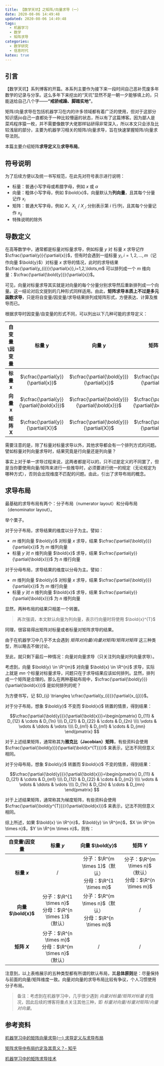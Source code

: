 ```yaml
---
title: 【数学天坑】之矩阵/向量求导（一）
date: 2020-08-06 14:49:48
updated: 2020-08-06 14:49:48
tags:
  - 机器学习
  - 数学
  - 矩阵求导
categories:
  - 数学研究
  - 信息时代
katex: true
---
```


## 引言

【数学天坑】系列博客的开篇。本系列主要作为接下来一段时间自己恶补荒废多年数学的记录与分享。这么多年下来挖出的“天坑”显然不是一朝一夕能够填上的，只能送给自己八个字——**“戒骄戒躁、脚踏实地”**。

矩阵/向量求导在包括机器学习在内的许多领域都有着广泛的使用，但对于这部分知识感jio自己一直都处于一种比较懵逼的状态，所以有了这篇博客。因为鄙人是菜鸡程序猿一枚，并不需要像数学大佬那样钻研得非常深入，所以本文只会涉及比较浅层的部分，主要为机器学习相关的矩阵/向量求导，旨在快速掌握矩阵/向量求导法则。

本篇主要介绍矩阵**求导定义**及**求导布局**。

<!-- more -->

## 符号说明

为了后续方便以及统一书写规范，在此先对符号表示进行说明：

- 标量：普通小写字母或希腊字母，例如 $x$ 或 $\alpha$
- 向量：粗体小写字母，例如 $\bold{x}$，向量默认为**列向量**，且其每个分量记作 $x_{i}$
- 矩阵：普通大写字母，例如 $X$，$X_{i,}$ / $X_{,i}$ 分别表示第 $i$ 行/列，且其每个分量记作 $x_{ij}$
- 特殊说明的除外

## 导数定义

在高等数学中，通常都是标量对标量求导，例如标量 $y$ 对 标量 $x$ 求导记作 $\cfrac{\partial{y}}{\partial{x}}$，但有时会遇到一组标量 $y_{i}, i=1,2,\ldots,m$（记作向量 $\bold{y}$）对标量 $x$ 求导的情况，此时的求导结果 $\cfrac{\partial{y_{i}}}{\partial{x}},i=1,2,\ldots,m$ 可以排列成一个 $m$ 维向量：$\cfrac{\partial{\bold{y}}}{\partial{x}}$。

可见，向量对标量求导其实就是对向量的每个分量分别求导然后重新排列成一个向量。这一结论对后文提到的几种形式同样适用。由此，**矩阵求导本质上不过是多元函数求导**，只是将自变量/因变量/求导结果排列成矩阵形式，方便表达、计算及推导而已。

根据求导时因变量/自变量的形式不同，可以列出以下几种可能的求导定义：

| 自变量\因变量 |                  标量 y​                  |                     向量 y                      |                  矩阵 Y​                  |
| :-----------: | :--------------------------------------: | :---------------------------------------------: | :--------------------------------------: |
|  **标量 x​**   |    $\cfrac{\partial{y}}{\partial{x}}$     |    $\cfrac{\partial{\bold{y}}}{\partial{x}}$     |    $\cfrac{\partial{Y}}{\partial{x}}$     |
|  **向量 x**   | $\cfrac{\partial{y}}{\partial{\bold{x}}}$ | $\cfrac{\partial{\bold{y}}}{\partial{\bold{x}}}$ | $\cfrac{\partial{Y}}{\partial{\bold{x}}}$ |
|  **矩阵 X​**   |    $\cfrac{\partial{y}}{\partial{X}}$     |    $\cfrac{\partial{\bold{y}}}{\partial{X}}$     |    $\cfrac{\partial{Y}}{\partial{X}}$     |

需要注意的是，除了标量对标量求导以外，其他求导都会有一个排列方式的问题。譬如标量对列向量求导时，结果究竟是行向量还是列向量？

事实上对于单一求导过程来说，这两者都是可以的，只不过是定义的不同罢了，但是当你要使用向量/矩阵来进行一些推导时，必须要进行统一的规定（无论规定为哪种方式），否则会出现维度不匹配的问题。由此，引出了求导布局的概念。

## 求导布局

最基础的求导布局有两个：分子布局（numerator layout）和分母布局（denominator layout）。

举个栗子。

对于分子布局，求导结果的维度以分子为主。譬如：

- $m$ 维列向量 $\bold{y}$ 对标量 $x$ 求导，结果 $\cfrac{\partial{\bold{y}}}{\partial{x}}$ 为 $m$ 维列向量
- 标量 $y$ 对 $n$ 维列向量 $\bold{x}$ 求导，结果 $\cfrac{\partial{y}}{\partial{\bold{x}}}$ 为 $n$ 维行向量

对于分母布局，求导结果的维度以分母为主。譬如：

- $m$ 维列向量 $\bold{y}$ 对标量 $x$ 求导，结果 $\cfrac{\partial{\bold{y}}}{\partial{x}}$ 为 $m$ 维行向量
- 标量 $y$ 对 $n$ 维列向量 $\bold{x}$ 求导，结果 $\cfrac{\partial{y}}{\partial{\bold{x}}}$ 为 $n$ 维列向量

显然，两种布局的结果只相差一个转置。

> 再次强调，本文默认向量为列向量，表示行向量时将使用 $\bold{x}^{T}$

同理，很容易得出矩阵对标量或者标量对矩阵求导的结果。

由于在机器学习中几乎不太会遇到 *矩阵对向量/向量对矩阵/矩阵对矩阵* 这三种类型，所以略去不做讨论。

至此，就只剩下最后一种情况：向量对向量求导（只关注列向量对列向量求导）。

考虑到，向量 $\bold{y} \in \R^{m}$ 对向量 $\bold{x} \in \R^{n}$ 求导，实际上就是 $mn$ 个标量对标量求导，问题只在于求导结果应该如何排列。显然，排列成一个矩阵是合理的。那么在两种基础布局中，$\cfrac{\partial{\bold{y}}}{\partial{\bold{x}}}$ 是如何排列的呢？

为方便书写，记 $D_{ij} \triangleq \cfrac{\partial{y_{i}}}{\partial{x_{j}}}$。

对于分子布局，想象 $\bold{y}$ 不变而 $\bold{x}$ 转置的情景，得到结果：

$$\cfrac{\partial{\bold{y}}}{\partial{\bold{x}}}=\begin{pmatrix} D_{11} & D_{12} & \cdots & D_{1n} \\\\ D_{21} & D_{22} & \cdots & D_{2n} \\\\ \vdots & \vdots & \ddots & \vdots \\\\ D_{m1} & D_{m1} & \cdots & D_{mn} \end{pmatrix} $$

对于上述结果矩阵，通常称其为**雅克比（Jacobian）矩阵**，有些资料会使用 $\cfrac{\partial{\bold{y}}}{\partial{\bold{x^{T}}}}$ 来表示，记法不同但意义相同。

对于分母布局，想象 $\bold{y}$ 转置而 $\bold{x}$ 不变的情景，得到结果：

$$\cfrac{\partial{\bold{y}}}{\partial{\bold{x}}}=\begin{pmatrix} D_{11} & D_{21} & \cdots & D_{m1} \\\\ D_{12} & D_{22} & \cdots & D_{m2} \\\\ \vdots & \vdots & \ddots & \vdots \\\\ D_{1n} & D_{2n} & \cdots & D_{mn} \end{pmatrix} $$

对于上述结果矩阵，通常称其为梯度矩阵，有些资料会使用 $\cfrac{\partial{\bold{y^{T}}}}{\partial{\bold{x}}}$ 来表示，记法不同但意义相同。

综上所述，如果 $\bold{x} \in \R^{n}$，$\bold{y} \in \R^{m}$，$X \in \R^{m \times n}$，$Y \in \R^{m \times n}$，则有：

|    自变量\因变量    |                          标量 $y$                          |                      向量 $\bold{y}$                       |                          矩阵 $Y$                          |
| :-----------------: | :--------------------------------------------------------: | :--------------------------------------------------------: | :--------------------------------------------------------: |
|    **标量 $x$**     |                            $/$                             | 分子：$\R^{m \times 1}$（默认）<br>分母：$\R^{1 \times m}$ | 分子：$\R^{m \times n}$（默认）<br>分母：$\R^{n \times m}$ |
| **向量 $\bold{x}$** | 分子：$\R^{1 \times n}$<br>分母：$\R^{n \times 1}$（默认） | 分子：$\R^{m \times n}$（默认）<br>分母：$\R^{n \times m}$ |                            $/$                             |
|    **矩阵 $X$**     | 分子：$\R^{n \times m}$<br>分母：$\R^{m \times n}$（默认） |                            $/$                             |                            $/$                             |

注意到，以上表格展示的五种类型都有所谓的默认布局，其**总体原则**是：尽量保持与前面的向量/矩阵维度一致。向量对向量的求导布局比较有争议，个人习惯使用分子布局。

> 备注：考虑到在机器学习中，几乎很少遇到 *向量对标量/矩阵对标量* 的情况，因此后续的博客将重点关注其他三种，即 *标量对向量/标量对矩阵/向量对向量*。

## 参考资料

[机器学习中的矩阵向量求导(一) 求导定义与求导布局](https://www.cnblogs.com/pinard/p/10750718.html)

[矩阵求导中布局约定及其意义？- 知乎](https://www.zhihu.com/question/352174717)

[机器学习中的矩阵求导技术](https://zhuanlan.zhihu.com/p/46908990)

<!-- Q.E.D. -->